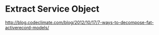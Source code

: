# Extract Service Object

<http://blog.codeclimate.com/blog/2012/10/17/7-ways-to-decompose-fat-activerecord-models/>